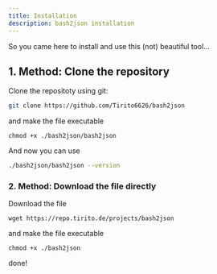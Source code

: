 ```yaml
---
title: Installation
description: bash2json installation
---
```


So you came here to install and use this (not) beautiful tool... 

## 1. Method: Clone the repository
Clone the repositoty using git:
```bash
git clone https://github.com/Tirito6626/bash2json
```

and make the file executable
```
chmod +x ./bash2json/bash2json
```

And now you can use
```bash
./bash2json/bash2json --version
```

### 2. Method: Download the file directly

Download the file
```
wget https://repo.tirito.de/projects/bash2json
```

and make the file executable
```
chmod +x ./bash2json
```

done!